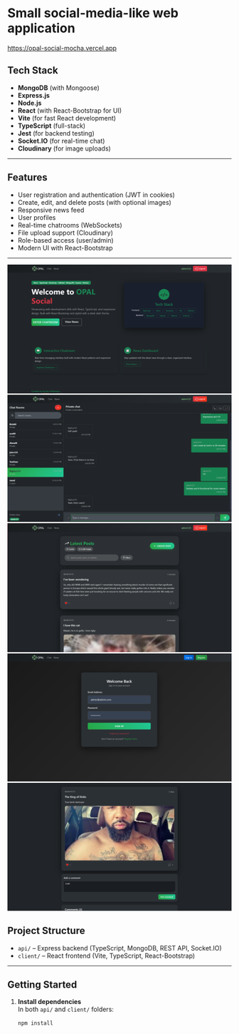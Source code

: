 # Small social-media-like web application

https://opal-social-mocha.vercel.app

## Tech Stack

- **MongoDB** (with Mongoose)
- **Express.js**
- **Node.js**
- **React** (with React-Bootstrap for UI)
- **Vite** (for fast React development)
- **TypeScript** (full-stack)
- **Jest** (for backend testing)
- **Socket.IO** (for real-time chat)
- **Cloudinary** (for image uploads)

---

## Features

- User registration and authentication (JWT in cookies)
- Create, edit, and delete posts (with optional images)
- Responsive news feed
- User profiles
- Real-time chatrooms (WebSockets)
- File upload support (Cloudinary)
- Role-based access (user/admin)
- Modern UI with React-Bootstrap

---
![alt text](https://github.com/Awiity/mern_social/blob/main/readme_img/home-page.png?raw=true)
![alt text](https://github.com/Awiity/mern_social/blob/main/readme_img/chat-page.png?raw=true)
![alt text](https://github.com/Awiity/mern_social/blob/main/readme_img/news-page.png?raw=true)
![alt text](https://github.com/Awiity/mern_social/blob/main/readme_img/login-page.png?raw=true)
![alt text](https://github.com/Awiity/mern_social/blob/main/readme_img/post.png?raw=true)

## Project Structure

- `api/` – Express backend (TypeScript, MongoDB, REST API, Socket.IO)
- `client/` – React frontend (Vite, TypeScript, React-Bootstrap)

---

## Getting Started

1. **Install dependencies**  
   In both `api/` and `client/` folders:
   ```sh
   npm install
   ```
